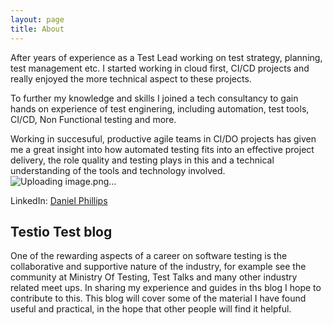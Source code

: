 ```yaml
---
layout: page
title: About
---
```


After years of experience as a Test Lead working on test strategy, planning, test management etc. I started working in cloud first, CI/CD projects and really enjoyed the more technical aspect to these projects.

To further my knowledge and skills I joined a tech consultancy to gain hands on experience of test enginering, including automation, test tools, CI/CD, Non Functional testing and more. 

Working in succesuful, productive agile teams in CI/DO projects has given me a great insight into how automated testing fits into an effective project delivery, the role quality and testing plays in this and a technical understanding of the tools and technology involved.
![Uploading image.png…]()

LinkedIn: <a href="[http://jekyllrb.com](https://www.linkedin.com/in/daniel-phillips-ba99161b8/)" target="_blank">Daniel Phillips</a> 

## Testio Test blog

One of the rewarding aspects of a career on software testing is the collaborative and supportive nature of the industry, for example see the community at Ministry Of Testing, Test Talks and many other industry related meet ups. In sharing my experience and guides in ths blog I hope to contribute to this.
This blog will cover some of the material I have found useful and practical, in the hope that other people will find it helpful.

